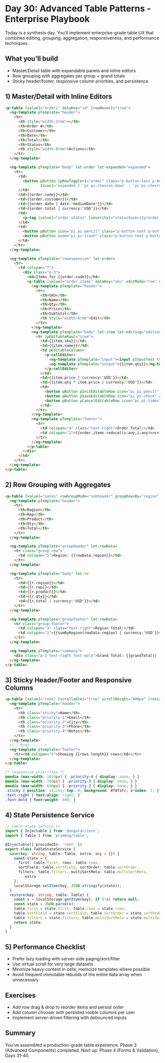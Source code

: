 # Day 30: Advanced Table Patterns - Enterprise Playbook

Today is a synthesis day. You’ll implement enterprise-grade table UX that combines editing, grouping, aggregation, responsiveness, and performance techniques.

## What you’ll build
- Master/Detail table with expandable panels and inline editors
- Row grouping with aggregates per group + grand totals
- Sticky header/footer, responsive column priorities, and persistence

## 1) Master/Detail with Inline Editors

```html
<p-table [value]="orders" dataKey="id" [rowHover]="true">
  <ng-template pTemplate="header">
    <tr>
      <th style="width:2rem"></th>
      <th>Order #</th>
      <th>Customer</th>
      <th>Date</th>
      <th>Total</th>
      <th>Status</th>
      <th style="width:8rem">Actions</th>
    </tr>
  </ng-template>

  <ng-template pTemplate="body" let-order let-expanded="expanded">
    <tr>
      <td>
        <button pButton [pRowToggler]="order" class="p-button-text p-button-rounded"
                [icon]="expanded ? 'pi pi-chevron-down' : 'pi pi-chevron-right'"></button>
      </td>
      <td>{{order.code}}</td>
      <td>{{order.customer}}</td>
      <td>{{order.date | date:'mediumDate'}}</td>
      <td>{{order.total | currency:'USD'}}</td>
      <td>
        <p-tag [value]="order.status" [severity]="statusSeverity(order.status)"></p-tag>
      </td>
      <td>
        <button pButton icon="pi pi-pencil" class="p-button-text p-button-rounded" (click)="edit(order)"></button>
        <button pButton icon="pi pi-trash" class="p-button-text p-button-rounded p-button-danger" (click)="remove(order)"></button>
      </td>
    </tr>
  </ng-template>

  <ng-template pTemplate="rowexpansion" let-order>
    <tr>
      <td colspan="7">
        <div class="p-3">
          <h4>Items for {{order.code}}</h4>
          <p-table [value]="order.items" dataKey="sku" editMode="row" class="p-datatable-sm">
            <ng-template pTemplate="header">
              <tr>
                <th>SKU</th>
                <th>Name</th>
                <th>Qty</th>
                <th>Price</th>
                <th>Subtotal</th>
                <th style="width:6rem">Edit</th>
              </tr>
            </ng-template>
            <ng-template pTemplate="body" let-item let-editing="editing" let-ri="rowIndex">
              <tr [pEditableRow]="item">
                <td>{{item.sku}}</td>
                <td>{{item.name}}</td>
                <td pEditableColumn>
                  <p-cellEditor>
                    <ng-template pTemplate="input"><input pInputText type="number" [(ngModel)]="item.qty"></ng-template>
                    <ng-template pTemplate="output">{{item.qty}}</ng-template>
                  </p-cellEditor>
                </td>
                <td>{{item.price | currency:'USD'}}</td>
                <td>{{item.qty * item.price | currency:'USD'}}</td>
                <td>
                  <button pButton pInitEditableRow icon="pi pi-pencil" class="p-button-text p-button-rounded" *ngIf="!editing"></button>
                  <button pButton pSaveEditableRow icon="pi pi-check" class="p-button-text p-button-rounded p-button-success" *ngIf="editing"></button>
                  <button pButton pCancelEditableRow icon="pi pi-times" class="p-button-text p-button-rounded p-button-danger" *ngIf="editing"></button>
                </td>
              </tr>
            </ng-template>
            <ng-template pTemplate="footer">
              <tr>
                <td colspan="4" class="text-right">Order Total:</td>
                <td colspan="2">{{order.items.reduce((s:any,i:any)=>s+i.qty*i.price,0) | currency:'USD'}}</td>
              </tr>
            </ng-template>
          </p-table>
        </div>
      </td>
    </tr>
  </ng-template>
</p-table>
```

## 2) Row Grouping with Aggregates

```html
<p-table [value]="sales" rowGroupMode="subheader" groupRowsBy="region" sortMode="single" sortField="region">
  <ng-template pTemplate="header">
    <tr>
      <th>Region</th>
      <th>Rep</th>
      <th>Product</th>
      <th>Qty</th>
      <th>Total</th>
    </tr>
  </ng-template>

  <ng-template pTemplate="groupheader" let-rowData>
    <tr class="group-row">
      <td colspan="5">Region: {{rowData.region}}</td>
    </tr>
  </ng-template>

  <ng-template pTemplate="body" let-r>
    <tr>
      <td>{{r.region}}</td>
      <td>{{r.rep}}</td>
      <td>{{r.product}}</td>
      <td>{{r.qty}}</td>
      <td>{{r.total | currency:'USD'}}</td>
    </tr>
  </ng-template>

  <ng-template pTemplate="groupfooter" let-rowData>
    <tr class="group-footer">
      <td colspan="3" class="text-right">Region Total:</td>
      <td colspan="2">{{sumByRegion(rowData.region) | currency:'USD'}}</td>
    </tr>
  </ng-template>

  <ng-template pTemplate="summary">
    <div class="p-2 text-right font-bold">Grand Total: {{grandTotal() | currency:'USD'}}</div>
  </ng-template>
</p-table>
```

## 3) Sticky Header/Footer and Responsive Columns

```html
<p-table [value]="rows" [scrollable]="true" scrollHeight="400px" [resizableColumns]="true">
  <ng-template pTemplate="header">
    <tr>
      <th class="sticky">Name</th>
      <th class="priority-1">Email</th>
      <th class="priority-2">City</th>
      <th class="priority-3">Phone</th>
      <th class="priority-4">Notes</th>
    </tr>
  </ng-template>
  <!-- body ... -->
  <ng-template pTemplate="footer">
    <tr><td colspan="5">Showing {{rows.length}} rows</td></tr>
  </ng-template>
</p-table>
```

```scss
/* responsive priorities */
@media (max-width: 1024px) { .priority-4 { display: none; } }
@media (max-width: 768px) { .priority-3 { display: none; } }
@media (max-width: 640px) { .priority-2 { display: none; } }
.sticky { position: sticky; top: 0; background: #f8fafc; z-index: 1; }
.text-right { text-align: right; }
.font-bold { font-weight: 600; }
```

## 4) State Persistence Service

```ts
// table-state.service.ts
import { Injectable } from '@angular/core';
import { Table } from 'primeng/table';

@Injectable({ providedIn: 'root' })
export class TableStateService {
  save(key: string, table: Table, extra: any = {}) {
    const state = {
      first: table.first, rows: table.rows,
      sortField: table.sortField, sortOrder: table.sortOrder,
      filters: table.filters, multiSortMeta: table.multiSortMeta,
      ...extra
    };
    localStorage.setItem(key, JSON.stringify(state));
  }
  restore(key: string, table: Table) {
    const s = localStorage.getItem(key); if (!s) return null;
    const state = JSON.parse(s);
    table.first = state.first; table.rows = state.rows;
    table.sortField = state.sortField; table.sortOrder = state.sortOrder;
    table.filters = state.filters; table.multiSortMeta = state.multiSortMeta;
    return state;
  }
}
```

## 5) Performance Checklist
- Prefer lazy loading with server-side paging/sort/filter
- Use virtual scroll for very large datasets
- Minimize heavy content in cells; memoize templates where possible
- Avoid frequent immutable rebuilds of the entire data array when unnecessary

## Exercises
- Add row drag & drop to reorder items and persist order
- Add column chooser with persisted visible columns per user
- Implement server-driven filtering with debounced inputs

## Summary
You’ve assembled a production-grade table experience. Phase 3 (Advanced Components) completed. Next up: Phase 4 (Forms & Validation), Days 31-40.